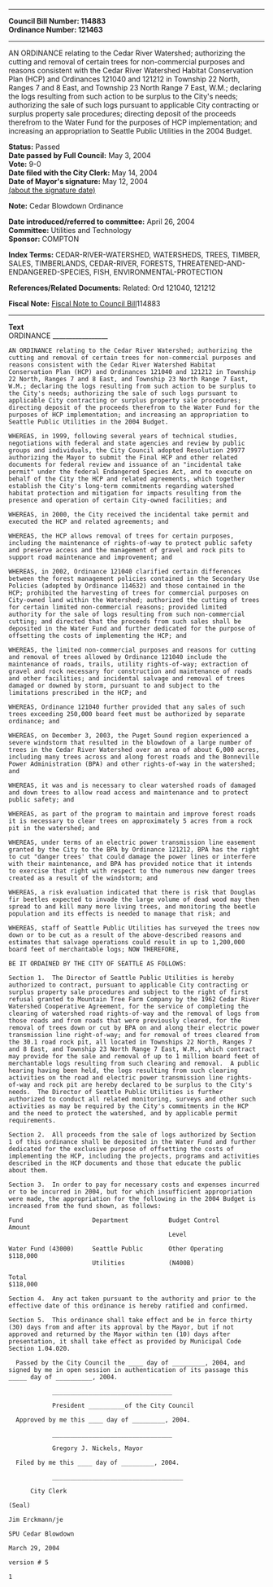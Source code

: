 * * * * *  
  
**Council Bill Number: [](#h0)[](#h2)114883**   
**Ordinance Number: 121463**  
  
* * * * *  
  
AN ORDINANCE relating to the Cedar River Watershed; authorizing the cutting and removal of certain trees for non-commercial purposes and reasons consistent with the Cedar River Watershed Habitat Conservation Plan (HCP) and Ordinances 121040 and 121212 in Township 22 North, Ranges 7 and 8 East, and Township 23 North Range 7 East, W.M.; declaring the logs resulting from such action to be surplus to the City's needs; authorizing the sale of such logs pursuant to applicable City contracting or surplus property sale procedures; directing deposit of the proceeds therefrom to the Water Fund for the purposes of HCP implementation; and increasing an appropriation to Seattle Public Utilities in the 2004 Budget.  
  
**Status:** Passed   
**Date passed by Full Council:** May 3, 2004   
**Vote:** 9-0   
**Date filed with the City Clerk:** May 14, 2004   
**Date of Mayor's signature:** May 12, 2004   
[(about the signature date)](/~public/approvaldate.htm)   
  
**Note:** Cedar Blowdown Ordinance  
  
  
**Date introduced/referred to committee:** April 26, 2004   
**Committee:** Utilities and Technology   
**Sponsor:** COMPTON   
  
**Index Terms:** CEDAR-RIVER-WATERSHED, WATERSHEDS, TREES, TIMBER, SALES, TIMBERLANDS, CEDAR-RIVER, FORESTS, THREATENED-AND-ENDANGERED-SPECIES, FISH, ENVIRONMENTAL-PROTECTION  
  
**References/Related Documents:** Related: Ord 121040, 121212  
  
**Fiscal Note:** [Fiscal Note to Council Bill](http://clerk.seattle.gov/~public/fnote/114883.htm)[](#h1)[](#h3)114883  
  
* * * * *  
  
**Text**  
    ORDINANCE _________________  
  
    AN ORDINANCE relating to the Cedar River Watershed; authorizing the  
    cutting and removal of certain trees for non-commercial purposes and  
    reasons consistent with the Cedar River Watershed Habitat  
    Conservation Plan (HCP) and Ordinances 121040 and 121212 in Township  
    22 North, Ranges 7 and 8 East, and Township 23 North Range 7 East,  
    W.M.; declaring the logs resulting from such action to be surplus to  
    the City's needs; authorizing the sale of such logs pursuant to  
    applicable City contracting or surplus property sale procedures;  
    directing deposit of the proceeds therefrom to the Water Fund for the  
    purposes of HCP implementation; and increasing an appropriation to  
    Seattle Public Utilities in the 2004 Budget.  
  
    WHEREAS, in 1999, following several years of technical studies,  
    negotiations with federal and state agencies and review by public  
    groups and individuals, the City Council adopted Resolution 29977  
    authorizing the Mayor to submit the Final HCP and other related  
    documents for federal review and issuance of an "incidental take  
    permit" under the federal Endangered Species Act, and to execute on  
    behalf of the City the HCP and related agreements, which together  
    establish the City's long-term commitments regarding watershed  
    habitat protection and mitigation for impacts resulting from the  
    presence and operation of certain City-owned facilities; and  
  
    WHEREAS, in 2000, the City received the incidental take permit and  
    executed the HCP and related agreements; and  
  
    WHEREAS, the HCP allows removal of trees for certain purposes,  
    including the maintenance of rights-of-way to protect public safety  
    and preserve access and the management of gravel and rock pits to  
    support road maintenance and improvement; and  
  
    WHEREAS, in 2002, Ordinance 121040 clarified certain differences  
    between the forest management policies contained in the Secondary Use  
    Policies (adopted by Ordinance 114632) and those contained in the  
    HCP; prohibited the harvesting of trees for commercial purposes on  
    City-owned land within the Watershed; authorized the cutting of trees  
    for certain limited non-commercial reasons; provided limited  
    authority for the sale of logs resulting from such non-commercial  
    cutting; and directed that the proceeds from such sales shall be  
    deposited in the Water Fund and further dedicated for the purpose of  
    offsetting the costs of implementing the HCP; and  
  
    WHEREAS, the limited non-commercial purposes and reasons for cutting  
    and removal of trees allowed by Ordinance 121040 include the  
    maintenance of roads, trails, utility rights-of-way; extraction of  
    gravel and rock necessary for construction and maintenance of roads  
    and other facilities; and incidental salvage and removal of trees  
    damaged or downed by storm, pursuant to and subject to the  
    limitations prescribed in the HCP; and  
  
    WHEREAS, Ordinance 121040 further provided that any sales of such  
    trees exceeding 250,000 board feet must be authorized by separate  
    ordinance; and  
  
    WHEREAS, on December 3, 2003, the Puget Sound region experienced a  
    severe windstorm that resulted in the blowdown of a large number of  
    trees in the Cedar River Watershed over an area of about 6,000 acres,  
    including many trees across and along forest roads and the Bonneville  
    Power Administration (BPA) and other rights-of-way in the watershed;  
    and  
  
    WHEREAS, it was and is necessary to clear watershed roads of damaged  
    and down trees to allow road access and maintenance and to protect  
    public safety; and  
  
    WHEREAS, as part of the program to maintain and improve forest roads  
    it is necessary to clear trees on approximately 5 acres from a rock  
    pit in the watershed; and  
  
    WHEREAS, under terms of an electric power transmission line easement  
    granted by the City to the BPA by Ordinance 121212, BPA has the right  
    to cut "danger trees' that could damage the power lines or interfere  
    with their maintenance, and BPA has provided notice that it intends  
    to exercise that right with respect to the numerous new danger trees  
    created as a result of the windstorm; and  
  
    WHEREAS, a risk evaluation indicated that there is risk that Douglas  
    fir beetles expected to invade the large volume of dead wood may then  
    spread to and kill many more living trees, and monitoring the beetle  
    population and its effects is needed to manage that risk; and  
  
    WHEREAS, staff of Seattle Public Utilities has surveyed the trees now  
    down or to be cut as a result of the above-described reasons and  
    estimates that salvage operations could result in up to 1,200,000  
    board feet of merchantable logs; NOW THEREFORE,  
  
    BE IT ORDAINED BY THE CITY OF SEATTLE AS FOLLOWS:  
  
    Section 1.  The Director of Seattle Public Utilities is hereby  
    authorized to contract, pursuant to applicable City contracting or  
    surplus property sale procedures and subject to the right of first  
    refusal granted to Mountain Tree Farm Company by the 1962 Cedar River  
    Watershed Cooperative Agreement, for the service of completing the  
    clearing of watershed road rights-of-way and the removal of logs from  
    those roads and from roads that were previously cleared, for the  
    removal of trees down or cut by BPA on and along their electric power  
    transmission line right-of-way; and for removal of trees cleared from  
    the 30.1 road rock pit, all located in Townships 22 North, Ranges 7  
    and 8 East, and Township 23 North Range 7 East, W.M., which contract  
    may provide for the sale and removal of up to 1 million board feet of  
    merchantable logs resulting from such clearing and removal.  A public  
    hearing having been held, the logs resulting from such clearing  
    activities on the road and electric power transmission line rights-  
    of-way and rock pit are hereby declared to be surplus to the City's  
    needs.  The Director of Seattle Public Utilities is further  
    authorized to conduct all related monitoring, surveys and other such  
    activities as may be required by the City's commitments in the HCP  
    and the need to protect the watershed, and by applicable permit  
    requirements.  
  
    Section 2.  All proceeds from the sale of logs authorized by Section  
    1 of this ordinance shall be deposited in the Water Fund and further  
    dedicated for the exclusive purpose of offsetting the costs of  
    implementing the HCP, including the projects, programs and activities  
    described in the HCP documents and those that educate the public  
    about them.  
  
    Section 3.  In order to pay for necessary costs and expenses incurred  
    or to be incurred in 2004, but for which insufficient appropriation  
    were made, the appropriation for the following in the 2004 Budget is  
    increased from the fund shown, as follows:  
  
    Fund                   Department           Budget Control           Amount  
                                                Level  
  
    Water Fund (43000)     Seattle Public       Other Operating        $118,000  
                           Utilities            (N400B)  
  
    Total                                                              $118,000  
  
    Section 4.  Any act taken pursuant to the authority and prior to the  
    effective date of this ordinance is hereby ratified and confirmed.  
  
    Section 5.  This ordinance shall take effect and be in force thirty  
    (30) days from and after its approval by the Mayor, but if not  
    approved and returned by the Mayor within ten (10) days after  
    presentation, it shall take effect as provided by Municipal Code  
    Section 1.04.020.  
  
      Passed by the City Council the ____ day of _________, 2004, and  
    signed by me in open session in authentication of its passage this  
    _____ day of __________, 2004.  
  
                _________________________________  
  
                President __________of the City Council  
  
      Approved by me this ____ day of _________, 2004.  
  
                _________________________________  
  
                Gregory J. Nickels, Mayor  
  
      Filed by me this ____ day of _________, 2004.  
  
                ____________________________________  
  
          City Clerk  
  
    (Seal)  
  
    Jim Erckmann/je  
  
    SPU Cedar Blowdown  
  
    March 29, 2004  
  
    version # 5  
  
    1  
